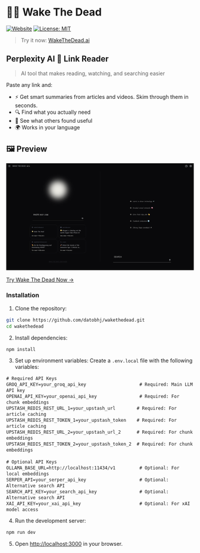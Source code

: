 # 🧟‍♂️ Wake The Dead

[![Website](https://img.shields.io/badge/Visit-WakeTheDead.ai-blue)](https://www.wakethedead.ai)
[![License: MIT](https://img.shields.io/badge/License-MIT-yellow.svg)](https://opensource.org/licenses/MIT)

> Try it now: [WakeTheDead.ai](https://www.wakethedead.ai)

## Perplexity AI 🤝 Link Reader

> AI tool that makes reading, watching, and searching easier

Paste any link and:
- ⚡ Get smart summaries from articles and videos. Skim through them in seconds.
- 🔍 Find what you actually need
- 🤝 See what others found useful
- 🌍 Works in your language

## 🖼️ Preview

![Website Preview](https://github.com/DatoBHJ/wakethedead/blob/main/assets/preview.png?raw=true)

[Try Wake The Dead Now →](https://www.wakethedead.ai)

### Installation

1. Clone the repository:
```bash
git clone https://github.com/datobhj/wakethedead.git
cd wakethedead
```

2. Install dependencies:
```bash
npm install
```

3. Set up environment variables:
Create a `.env.local` file with the following variables:
```env
# Required API Keys
GROQ_API_KEY=your_groq_api_key                    # Required: Main LLM API key
OPENAI_API_KEY=your_openai_api_key                # Required: For chunk embeddings
UPSTASH_REDIS_REST_URL_1=your_upstash_url        # Required: For article caching
UPSTASH_REDIS_REST_TOKEN_1=your_upstash_token    # Required: For article caching
UPSTASH_REDIS_REST_URL_2=your_upstash_url_2      # Required: For chunk embeddings
UPSTASH_REDIS_REST_TOKEN_2=your_upstash_token_2  # Required: For chunk embeddings

# Optional API Keys
OLLAMA_BASE_URL=http://localhost:11434/v1         # Optional: For local embeddings
SERPER_API=your_serper_api_key                    # Optional: Alternative search API
SEARCH_API_KEY=your_search_api_key                # Optional: Alternative search API
XAI_API_KEY=your_xai_api_key                      # Optional: For xAI model access
```

4. Run the development server:
```bash
npm run dev
```

5. Open [http://localhost:3000](http://localhost:3000) in your browser.
